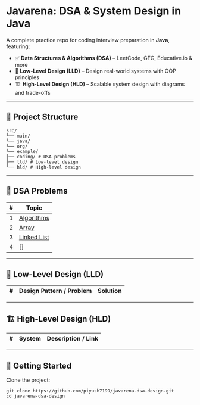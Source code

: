 # Javarena: DSA & System Design in Java

A complete practice repo for coding interview preparation in **Java**, featuring:

- ✅ **Data Structures & Algorithms (DSA)** – LeetCode, GFG, Educative.io & more
- 🧱 **Low-Level Design (LLD)** – Design real-world systems with OOP principles
- 🏗️ **High-Level Design (HLD)** – Scalable system design with diagrams and trade-offs

---

## 📁 Project Structure

```
src/
└── main/
└── java/
└── org/
└── example/
├── coding/ # DSA problems
├── lld/ # Low-level design
└── hld/ # High-level design
```

---

## 📘 DSA Problems

| # | Topic                                                                                 | 
|---|---------------------------------------------------------------------------------------|
| 1 | [Algorithms](./src/main/java/org/example/coding/algorithms/README.md)                 |
| 2 | [Array](./src/main/java/org/example/coding/datastructures/arrays/README.md)           |
| 3 | [Linked List](./src/main/java/org/example/coding/datastructures/linkedList/README.md) |
| 4 | []                                                                                    |

---

## 🧩 Low-Level Design (LLD)

| # | Design Pattern / Problem | Solution |
|---|--------------------------|----------|

---

## 🏗 High-Level Design (HLD)

| # | System | Description / Link |
|---|--------|--------------------|

---

## 🚀 Getting Started

Clone the project:

```
git clone https://github.com/piyush7199/javarena-dsa-design.git
cd javarena-dsa-design
```